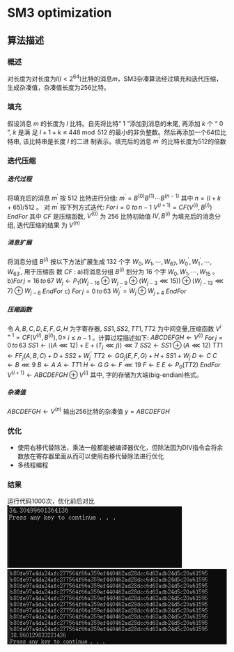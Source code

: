 # SM3 optimization

## 算法描述
### 概述
对长度为对长度为$l(l<2^{64})$比特的消息$m$，SM3杂凑算法经过填充和迭代压缩，生成杂凑值，杂凑值长度为256比特。

### 填充
假设消息 $m$ 的长度为 $l$ 比特。自先将比特“ 1 ”添加到消息的末尾, 再添加 $k$ 个 “ 0 ”, $k$ 是满 足 $l+1+k \equiv 448 \bmod 512$ 的最小的非负整数。然后再添加一个64位比特串, 该比特串是长度 $l$ 的二进 制表示。填充后的消息 $m^{\prime}$ 的比特长度为512的倍数

### 迭代压缩
##### 迭代过程
将填充后的消息 $m^{\prime}$ 按 512 比特进行分组: $m^{\prime}=B^{(0)} B^{(1)} \cdots B^{(n-1)}$
其中 $n=(l+k+65) / 512$ 。
对 $m^{\prime}$ 按下列方式迭代:
$For\, i=0\,\, to\, n-1$
$V^{(i+1)}=C F\left(V^{(i)}, B^{(i)}\right)$
$EndFor$
其中 $C F$ 是压缩函数, $V^{(0)}$ 为 256 比特初始值 $I V, B^{(i)}$ 为填充后的消息分组, 迭代压缩的结果 为 $V^{(n)}$ 
##### 消息扩展
将消息分组 $B^{(i)}$ 按以下方法扩展生成 132 个字 $W_{0}, W_{1}, \cdots, W_{67}, W_{0}^{\prime}, W_{1}^{\prime}, \cdots, W_{63}^{\prime}$, 用于压缩函 数 $C F$ :
a)将消息分组 $B^{(i)}$ 划分为 16 个字 $W_{0}, W_{1}, \cdots, W_{15}$ 。
b)$For\, j=16\, to \,67$
$W_{j} \leftarrow P_{1}\left(W_{j-16} \oplus W_{j-9} \oplus\left(W_{j-3} \lll 15\right)\right) \oplus\left(W_{j-13} \lll 7\right) \oplus W_{j-6}$
$EndFor$
c) $For \,j=0 \,to\, 63$
$W_{j}^{\prime}=W_{j} \oplus W_{j+4}$
$EndFor$

##### 压缩函数
令 $A, B, C, D, E, F, G, H$ 为字寄存器, $S S 1, S S 2, T T 1, T T 2$ 为中间变量,压缩函数 $V^{i+1}=C F\left(V^{(i)}, B^{(i)}\right), 0 \leq$ $i \leq n-1$ 。计算过程描述如下:
$A B C D E F G H \leftarrow V^{(i)}$
$For \,j=0 \,to\, 63$
$S S 1 \leftarrow\left((A \lll 12)+E+\left(T_{j} \lll j\right)\right) \lll 7$
$S S 2 \leftarrow S S 1 \oplus(A \lll 12)$
$T T 1 \leftarrow F F_{j}(A, B, C)+D+S S 2+W_{j}^{\prime}$
$T T 2 \leftarrow G G_{j}(E, F, G)+H+S S 1+W_{j}$
$D \leftarrow C$
$C \leftarrow B \lll 9$
$B \leftarrow A$
$A \leftarrow T T 1$
$H \leftarrow G$
$G \leftarrow F \lll 19$
$F \leftarrow E$
$E \leftarrow P_{0}(T T 2)$
$EndFor$
$V^{(i+1)} \leftarrow A B C D E F G H \oplus V^{(i)}$
其中, 字的存储为大端(big-endian)格式。

##### 杂凑值
$A B C D E F G H \leftarrow V^{(n)}$
输出256比特的杂凑值 $y=A B C D E F G H$ 

### 优化
* 使用右移代替除法，乘法一般都能被编译器优化，但除法因为DIV指令会将余数放在寄存器里面从而可以使用右移代替除法进行优化
* 多线程编程

### 结果
运行代码1000次，优化前后对比
![Image text](https://github.com/DaquanDong/Homework/blob/main/SM3%20optimization/Results%20before%20optimization.png)
![Image text](https://github.com/DaquanDong/Homework/blob/main/SM3%20optimization/Result%20after%20optimization.png)

